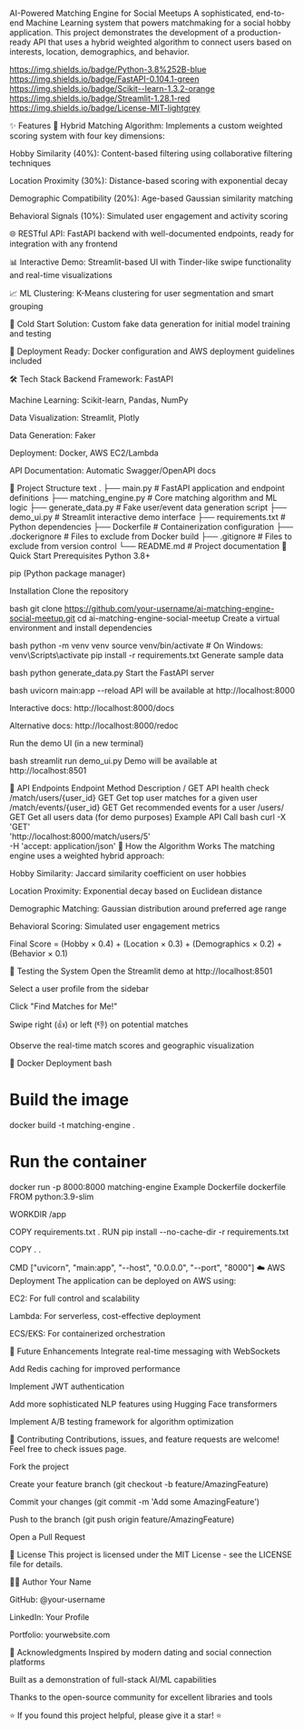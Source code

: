 AI-Powered Matching Engine for Social Meetups
A sophisticated, end-to-end Machine Learning system that powers matchmaking for a social hobby application. This project demonstrates the development of a production-ready API that uses a hybrid weighted algorithm to connect users based on interests, location, demographics, and behavior.

https://img.shields.io/badge/Python-3.8%252B-blue
https://img.shields.io/badge/FastAPI-0.104.1-green
https://img.shields.io/badge/Scikit--learn-1.3.2-orange
https://img.shields.io/badge/Streamlit-1.28.1-red
https://img.shields.io/badge/License-MIT-lightgrey

✨ Features
🤖 Hybrid Matching Algorithm: Implements a custom weighted scoring system with four key dimensions:

Hobby Similarity (40%): Content-based filtering using collaborative filtering techniques

Location Proximity (30%): Distance-based scoring with exponential decay

Demographic Compatibility (20%): Age-based Gaussian similarity matching

Behavioral Signals (10%): Simulated user engagement and activity scoring

🌐 RESTful API: FastAPI backend with well-documented endpoints, ready for integration with any frontend

📊 Interactive Demo: Streamlit-based UI with Tinder-like swipe functionality and real-time visualizations

📈 ML Clustering: K-Means clustering for user segmentation and smart grouping

🔧 Cold Start Solution: Custom fake data generation for initial model training and testing

🚀 Deployment Ready: Docker configuration and AWS deployment guidelines included

🛠️ Tech Stack
Backend Framework: FastAPI

Machine Learning: Scikit-learn, Pandas, NumPy

Data Visualization: Streamlit, Plotly

Data Generation: Faker

Deployment: Docker, AWS EC2/Lambda

API Documentation: Automatic Swagger/OpenAPI docs

📁 Project Structure
text
.
├── main.py                 # FastAPI application and endpoint definitions
├── matching_engine.py      # Core matching algorithm and ML logic
├── generate_data.py        # Fake user/event data generation script
├── demo_ui.py             # Streamlit interactive demo interface
├── requirements.txt        # Python dependencies
├── Dockerfile             # Containerization configuration
├── .dockerignore          # Files to exclude from Docker build
├── .gitignore            # Files to exclude from version control
└── README.md              # Project documentation
🚀 Quick Start
Prerequisites
Python 3.8+

pip (Python package manager)

Installation
Clone the repository

bash
git clone https://github.com/your-username/ai-matching-engine-social-meetup.git
cd ai-matching-engine-social-meetup
Create a virtual environment and install dependencies

bash
python -m venv venv
source venv/bin/activate  # On Windows: venv\Scripts\activate
pip install -r requirements.txt
Generate sample data

bash
python generate_data.py
Start the FastAPI server

bash
uvicorn main:app --reload
API will be available at http://localhost:8000

Interactive docs: http://localhost:8000/docs

Alternative docs: http://localhost:8000/redoc

Run the demo UI (in a new terminal)

bash
streamlit run demo_ui.py
Demo will be available at http://localhost:8501

📡 API Endpoints
Endpoint	Method	Description
/	GET	API health check
/match/users/{user_id}	GET	Get top user matches for a given user
/match/events/{user_id}	GET	Get recommended events for a user
/users/	GET	Get all users data (for demo purposes)
Example API Call
bash
curl -X 'GET' \
  'http://localhost:8000/match/users/5' \
  -H 'accept: application/json'
🎯 How the Algorithm Works
The matching engine uses a weighted hybrid approach:

Hobby Similarity: Jaccard similarity coefficient on user hobbies

Location Proximity: Exponential decay based on Euclidean distance

Demographic Matching: Gaussian distribution around preferred age range

Behavioral Scoring: Simulated user engagement metrics

Final Score = (Hobby × 0.4) + (Location × 0.3) + (Demographics × 0.2) + (Behavior × 0.1)

🧪 Testing the System
Open the Streamlit demo at http://localhost:8501

Select a user profile from the sidebar

Click "Find Matches for Me!"

Swipe right (👍) or left (👎) on potential matches

Observe the real-time match scores and geographic visualization

🐳 Docker Deployment
bash
# Build the image
docker build -t matching-engine .

# Run the container
docker run -p 8000:8000 matching-engine
Example Dockerfile
dockerfile
FROM python:3.9-slim

WORKDIR /app

COPY requirements.txt .
RUN pip install --no-cache-dir -r requirements.txt

COPY . .

CMD ["uvicorn", "main:app", "--host", "0.0.0.0", "--port", "8000"]
☁️ AWS Deployment
The application can be deployed on AWS using:

EC2: For full control and scalability

Lambda: For serverless, cost-effective deployment

ECS/EKS: For containerized orchestration

🔮 Future Enhancements
Integrate real-time messaging with WebSockets

Add Redis caching for improved performance

Implement JWT authentication

Add more sophisticated NLP features using Hugging Face transformers

Implement A/B testing framework for algorithm optimization

🤝 Contributing
Contributions, issues, and feature requests are welcome! Feel free to check issues page.

Fork the project

Create your feature branch (git checkout -b feature/AmazingFeature)

Commit your changes (git commit -m 'Add some AmazingFeature')

Push to the branch (git push origin feature/AmazingFeature)

Open a Pull Request

📄 License
This project is licensed under the MIT License - see the LICENSE file for details.

👨‍💻 Author
Your Name

GitHub: @your-username

LinkedIn: Your Profile

Portfolio: yourwebsite.com

🙏 Acknowledgments
Inspired by modern dating and social connection platforms

Built as a demonstration of full-stack AI/ML capabilities

Thanks to the open-source community for excellent libraries and tools

⭐ If you found this project helpful, please give it a star! ⭐
